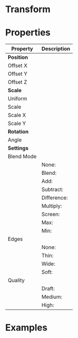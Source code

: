 # Transform


# Properties


| Property | Description| 
| -------- | -----------|
| **Position** |  |
| Offset X |  |
| Offset Y |  |
| Offset Z |  |
| **Scale** |  |
| Uniform |  |
| Scale |  |
| Scale X |  |
| Scale Y |  |
| **Rotation** |  |
| Angle |  |
| **Settings** |  |
| Blend Mode |  |
| | None: <desc> |
| | Blend: <desc> |
| | Add: <desc> |
| | Subtract: <desc> |
| | Difference: <desc> |
| | Multiply: <desc> |
| | Screen: <desc> |
| | Max: <desc> |
| | Min: <desc> |
| Edges |  |
| | None: <desc> |
| | Thin: <desc> |
| | Wide: <desc> |
| | Soft: <desc> |
| Quality |  |
| | Draft: <desc> |
| | Medium: <desc> |
| | High: <desc> |




# Examples
